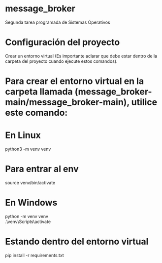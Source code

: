 # message_broker
Segunda tarea programada de Sistemas Operativos

# Configuración del proyecto
Crear un entorno virtual
(Es importante aclarar que debe estar dentro de la 
carpeta del proyecto cuando ejecute estos comandos).
# Para crear el entorno virtual en la carpeta llamada (message_broker-main/message_broker-main), utilice este comando:  
# En Linux

python3 -m venv venv  

# Para entrar al env
source venv/bin/activate


# En Windows

python -m venv venv  
.\venv\Scripts\activate

# Estando dentro del entorno virtual 

pip install -r requirements.txt


